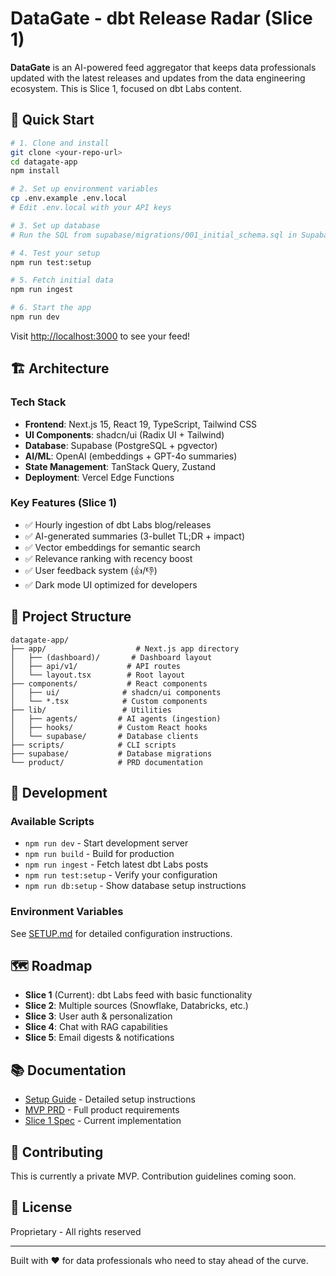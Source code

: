 # DataGate - dbt Release Radar (Slice 1)

**DataGate** is an AI-powered feed aggregator that keeps data professionals updated with the latest releases and updates from the data engineering ecosystem. This is Slice 1, focused on dbt Labs content.

## 🚀 Quick Start

```bash
# 1. Clone and install
git clone <your-repo-url>
cd datagate-app
npm install

# 2. Set up environment variables
cp .env.example .env.local
# Edit .env.local with your API keys

# 3. Set up database
# Run the SQL from supabase/migrations/001_initial_schema.sql in Supabase

# 4. Test your setup
npm run test:setup

# 5. Fetch initial data
npm run ingest

# 6. Start the app
npm run dev
```

Visit [http://localhost:3000](http://localhost:3000) to see your feed!

## 🏗️ Architecture

### Tech Stack
- **Frontend**: Next.js 15, React 19, TypeScript, Tailwind CSS
- **UI Components**: shadcn/ui (Radix UI + Tailwind)
- **Database**: Supabase (PostgreSQL + pgvector)
- **AI/ML**: OpenAI (embeddings + GPT-4o summaries)
- **State Management**: TanStack Query, Zustand
- **Deployment**: Vercel Edge Functions

### Key Features (Slice 1)
- ✅ Hourly ingestion of dbt Labs blog/releases
- ✅ AI-generated summaries (3-bullet TL;DR + impact)
- ✅ Vector embeddings for semantic search
- ✅ Relevance ranking with recency boost
- ✅ User feedback system (👍/👎)
- ✅ Dark mode UI optimized for developers

## 📁 Project Structure

```
datagate-app/
├── app/                    # Next.js app directory
│   ├── (dashboard)/       # Dashboard layout
│   ├── api/v1/           # API routes
│   └── layout.tsx        # Root layout
├── components/           # React components
│   ├── ui/              # shadcn/ui components
│   └── *.tsx            # Custom components
├── lib/                 # Utilities
│   ├── agents/         # AI agents (ingestion)
│   ├── hooks/          # Custom React hooks
│   └── supabase/       # Database clients
├── scripts/            # CLI scripts
├── supabase/           # Database migrations
└── product/            # PRD documentation
```

## 🔧 Development

### Available Scripts

- `npm run dev` - Start development server
- `npm run build` - Build for production
- `npm run ingest` - Fetch latest dbt Labs posts
- `npm run test:setup` - Verify your configuration
- `npm run db:setup` - Show database setup instructions

### Environment Variables

See [SETUP.md](./SETUP.md) for detailed configuration instructions.

## 🗺️ Roadmap

- **Slice 1** (Current): dbt Labs feed with basic functionality
- **Slice 2**: Multiple sources (Snowflake, Databricks, etc.)
- **Slice 3**: User auth & personalization
- **Slice 4**: Chat with RAG capabilities
- **Slice 5**: Email digests & notifications

## 📚 Documentation

- [Setup Guide](./SETUP.md) - Detailed setup instructions
- [MVP PRD](./product/data_gate_mvp_prd.md) - Full product requirements
- [Slice 1 Spec](./product/data_gate_slice1.md) - Current implementation

## 🤝 Contributing

This is currently a private MVP. Contribution guidelines coming soon.

## 📄 License

Proprietary - All rights reserved

---

Built with ❤️ for data professionals who need to stay ahead of the curve.
